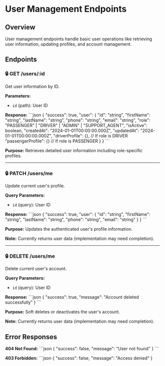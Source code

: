 # User Management Endpoints

## Overview
User management endpoints handle basic user operations like retrieving user information, updating profiles, and account management.

## Endpoints

### 🔒 GET /users/:id
Get user information by ID.

**Parameters:**
- `id` (path): User ID

**Response:**
\`\`\`json
{
  "success": true,
  "user": {
    "id": "string",
    "firstName": "string",
    "lastName": "string",
    "phone": "string",
    "email": "string",
    "role": "PASSENGER" | "DRIVER" | "ADMIN" | "SUPPORT_AGENT",
    "isActive": boolean,
    "createdAt": "2024-01-01T00:00:00.000Z",
    "updatedAt": "2024-01-01T00:00:00.000Z",
    "driverProfile": {}, // If role is DRIVER
    "passengerProfile": {} // If role is PASSENGER
  }
}
\`\`\`

**Purpose:** Retrieves detailed user information including role-specific profiles.

---

### 🔒 PATCH /users/me
Update current user's profile.

**Query Parameters:**
- `id` (query): User ID

**Response:**
\`\`\`json
{
  "success": true,
  "user": {
    "id": "string",
    "firstName": "string",
    "lastName": "string",
    "phone": "string",
    "email": "string"
  }
}
\`\`\`

**Purpose:** Updates the authenticated user's profile information.

**Note:** Currently returns user data (implementation may need completion).

---

### 🔒 DELETE /users/me
Delete current user's account.

**Query Parameters:**
- `id` (query): User ID

**Response:**
\`\`\`json
{
  "success": true,
  "message": "Account deleted successfully"
}
\`\`\`

**Purpose:** Soft deletes or deactivates the user's account.

**Note:** Currently returns user data (implementation may need completion).

## Error Responses

**404 Not Found:**
\`\`\`json
{
  "success": false,
  "message": "User not found"
}
\`\`\`

**403 Forbidden:**
\`\`\`json
{
  "success": false,
  "message": "Access denied"
}
